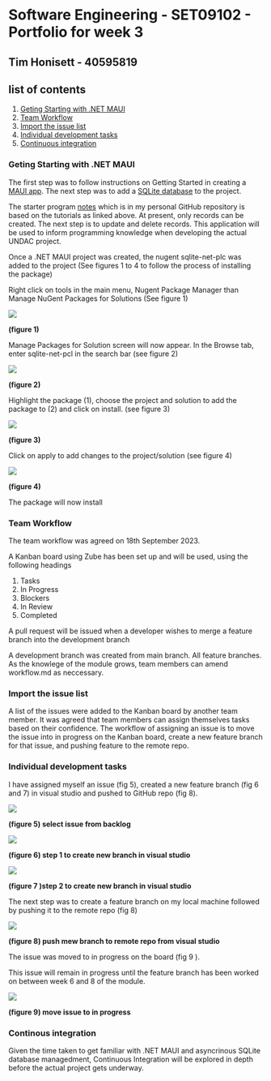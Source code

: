 # Software Engineering - SET09102 - Portfolio for week 3 
## Tim Honisett - 40595819

## list of contents
1.  [Geting Starting with .NET MAUI](#geting-starting-with-.net-maui)
2.  [Team Workflow](#team-workflow)
3.  [Import the issue list](#import-the-issue-list)
4.  [Individual development tasks](#individual-development-tasks)
5.  [Continuous integration](#continous-integration)

### Geting Starting with .NET MAUI

The first step was to follow instructions on Getting Started in creating a [MAUI app](https://learn.microsoft.com/en-us/dotnet/maui/tutorials/notes-app/).  The next step was to add a [SQLite database](https://learn.microsoft.com/en-us/dotnet/maui/data-cloud/database-sqlite) to the project. 

The starter program [notes](https://github.com/timh1975/Notes) which is in my personal GitHub repository is based on the tutorials as linked above. At present, only records can be created.  The next step is to update and delete records.  This application will be used to inform programming knowledge when developing the actual UNDAC project.

Once a .NET MAUI project was created, the nugent sqlite-net-plc was added to the project (See figures 1 to 4 to follow the process of installing the package)

Right click on tools in the main menu, Nugent Package Manager than Manage NuGent Packages for Solutions
(See figure 1)

![](images/VS-nuGent-packages.png "")

**(figure 1)**

Manage Packages for Solution screen will now appear.  In the Browse tab, enter sqlite-net-pcl in the search bar (see figure 2)

![](images/VS-find-package.png "")

**(figure 2)**

Highlight the package (1), choose the project and solution to add the package to (2) and click on install. (see figure 3)

![](images/vs-install-package.png "")

**(figure 3)**

Click on apply to add changes to the project/solution (see figure 4)

![](images/VS-nuGent-preview-changes.png "")

**(figure 4)**

The package will now install

### Team Workflow

The team workflow was agreed on 18th September 2023.

A Kanban board using Zube has been set up and will be used, using the following headings

  1.  Tasks
  2.  In Progress
  3.  Blockers
  4.  In Review
  5.  Completed

A pull request will be issued when a developer wishes to merge a feature branch into the development branch

A development branch was created from main branch. All feature branches. As the knowlege of the module grows, team members can amend workflow.md as neccessary.

### Import the issue list

A list of the issues were added to the Kanban board by another team member. It was agreed that team members can assign themselves tasks based on their confidence. The workflow of assigning an issue is to move the issue into in progress on the Kanban board, create a new feature branch for that issue, and pushing feature to the remote repo.

### Individual development tasks


I have assigned myself an issue (fig 5), created a new feature branch (fig 6 and 7) in visual studio and pushed to GitHub repo (fig 8). 

![](images/kanban-selected-issue.png "")

**(figure 5) select issue from backlog**

![](images/vs-create-new-branch-1.png "")

**(figure 6) step 1 to create new branch in visual studio**

![](images/vs-create-new-branch-2.png "")

**(figure 7 )step 2 to create new branch in visual studio**

The next step was to create a feature branch on my local machine followed by pushing it to the remote repo (fig 8)

![](images\vs-push-repo.png "")

**(figure 8) push mew branch to remote repo from visual studio**

The issue was moved to in progress on the board (fig 9 ). 

This issue will remain in progress until the feature branch has been worked on between week 6 and 8 of the module.

![](images\kanban-isue-in-progress.png "")

**(figure 9) move issue to in progress**

### Continous integration

Given the time taken to get familiar with .NET MAUI and asyncrinous SQLite database managedment, Continuous Integration will be explored in depth before the actual project gets underway.
